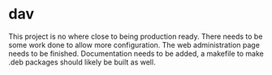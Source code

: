 # dav
This project is no where close to being production ready. There needs to be some work done to allow more configuration. The web administration page needs to be finished. Documentation needs to be added, a makefile to make .deb packages should likely be built as well.
